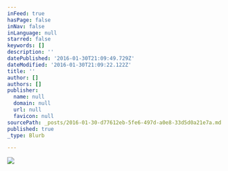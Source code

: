 ```yaml
---
inFeed: true
hasPage: false
inNav: false
inLanguage: null
starred: false
keywords: []
description: ''
datePublished: '2016-01-30T21:09:49.729Z'
dateModified: '2016-01-30T21:09:22.122Z'
title: ''
author: []
authors: []
publisher:
  name: null
  domain: null
  url: null
  favicon: null
sourcePath: _posts/2016-01-30-d77612eb-5fe6-497d-a0e8-33d5d0a21e7a.md
published: true
_type: Blurb

---
```

![](https://the-grid-user-content.s3-us-west-2.amazonaws.com/38c5e397-71f9-4446-abe7-343df2254f5f.jpg)